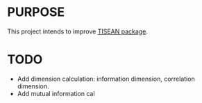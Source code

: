 # PURPOSE
This project intends to improve [TISEAN package](http://www.mpipks-dresden.mpg.de/~tisean/ "TISEAN Official Website").

# TODO

- Add dimension calculation: information dimension, correlation dimension.
- Add mutual information cal
